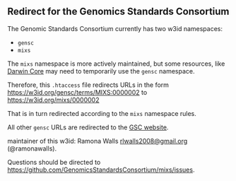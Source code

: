 ## Redirect for the Genomics Standards Consortium

The Genomic Standards Consortium currently has two w3id namespaces:
- `gensc`
- `mixs`

The `mixs` namespace is more actively maintained, but some resources, like [Darwin Core](https://dwc.tdwg.org/) may need to temporarily use the `gensc` namespace.

Therefore, this `.htaccess` file redirects URLs in the form https://w3id.org/gensc/terms/MIXS:0000002 to https://w3id.org/mixs/0000002

That is in turn redirected according to the `mixs` namespace rules.

All other `gensc` URLs are redirected to the [GSC website](https://www.gensc.org/).

maintainer of this w3id: Ramona Walls <rlwalls2008@gmail.org> (@ramonawalls).

Questions should be directed to https://github.com/GenomicsStandardsConsortium/mixs/issues.
